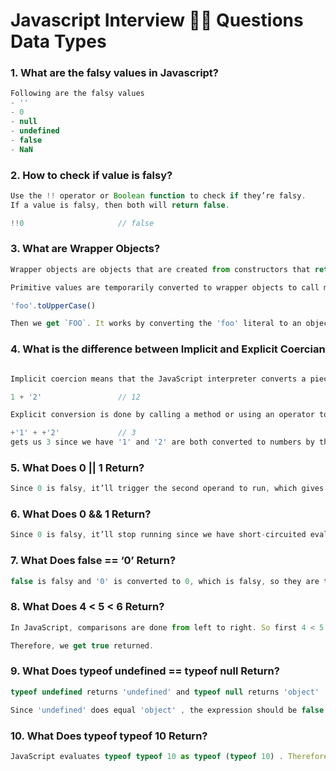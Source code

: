 # Javascript Interview 👨‍💻️ Questions Data Types 

### 1. What are the **falsy values** in Javascript?

```js
Following are the falsy values
- ''
- 0
- null
- undefined
- false
- NaN
```

### 2. How to check if value is falsy?

```js
Use the !! operator or Boolean function to check if they’re falsy.
If a value is falsy, then both will return false.

!!0                     // false
```

### 3. What are Wrapper Objects?

```js
Wrapper objects are objects that are created from constructors that return primitive values but have the type 'object' if it’s a number or a string. Symbols and BigInt have their own types.

Primitive values are temporarily converted to wrapper objects to call methods.

'foo'.toUpperCase()

Then we get `FOO`. It works by converting the 'foo' literal to an object and then call the toUpperCase() method on it.
```

### 4. What is the difference between Implicit and Explicit Coercian

```js

Implicit coercion means that the JavaScript interpreter converts a piece of data from one type to another without explicitly calling a method.

1 + '2'                 // 12

Explicit conversion is done by calling a method or using an operator to convert a type.

+'1' + +'2'             // 3
gets us 3 since we have '1' and '2' are both converted to numbers by the unary + operator.
```

### 5. What Does 0 || 1 Return?

```js
Since 0 is falsy, it’ll trigger the second operand to run, which gives us 1. Therefore, it should return 1.
```

### 6. What Does 0 && 1 Return?

```js
Since 0 is falsy, it’ll stop running since we have short-circuited evaluation. Therefore, we get 0 returned.
```

### 7. What Does false == ‘0’ Return?

```js
false is falsy and '0' is converted to 0, which is falsy, so they are the same in terms of the ==’s comparison criteria. Therefore, we should get true returned.
```

### 8. What Does 4 < 5 < 6 Return?

```js
In JavaScript, comparisons are done from left to right. So first 4 < 5 will be evaluated, which gives us true . Then true < 6 is evaluated, which is converted to 1 < 6 which is also true .

Therefore, we get true returned.

```

### 9. What Does typeof undefined == typeof null Return?

```js
typeof undefined returns 'undefined' and typeof null returns 'object' .

Since 'undefined' does equal 'object' , the expression should be false .
```

### 10. What Does typeof typeof 10 Return?

```js
JavaScript evaluates typeof typeof 10 as typeof (typeof 10) . Therefore, this returns typeof 'number' , which returns 'string' since 'number' is a string.
```
